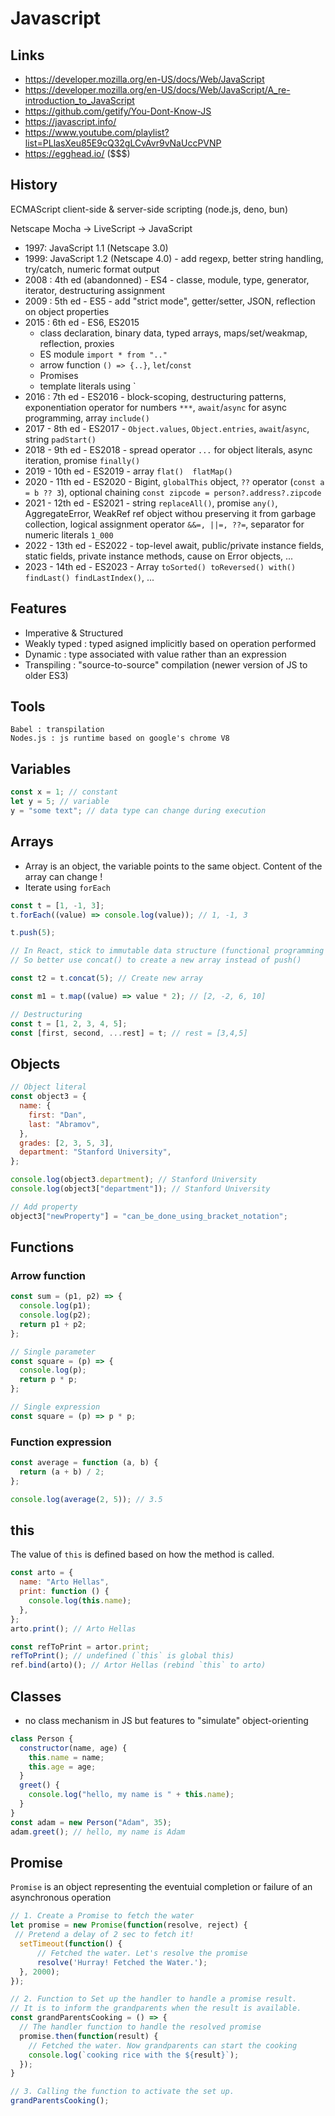 # Javascript

## Links

- https://developer.mozilla.org/en-US/docs/Web/JavaScript
- https://developer.mozilla.org/en-US/docs/Web/JavaScript/A_re-introduction_to_JavaScript
- https://github.com/getify/You-Dont-Know-JS
- https://javascript.info/
- https://www.youtube.com/playlist?list=PLlasXeu85E9cQ32gLCvAvr9vNaUccPVNP
- https://egghead.io/ ($$$)

## History

ECMAScript client-side & server-side scripting (node.js, deno, bun)

Netscape Mocha -> LiveScript -> JavaScript

- 1997: JavaScript 1.1 (Netscape 3.0)
- 1999: JavaScript 1.2 (Netscape 4.0) - add regexp, better string handling, try/catch, numeric format output
- 2008 : 4th ed (abandonned) - ES4 - classe, module, type, generator, iterator, destructuring assignment
- 2009 : 5th ed - ES5 - add "strict mode", getter/setter, JSON, reflection on object properties
- 2015 : 6th ed - ES6, ES2015
  - class declaration, binary data, typed arrays, maps/set/weakmap, reflection, proxies
  - ES module `import * from ".."`
  - arrow function `() => {..}`, `let`/`const`
  - Promises
  - template literals using \`
- 2016 : 7th ed - ES2016 - block-scoping, destructuring patterns, exponentiation operator for numbers `***`, `await`/`async` for async programming, array `include()`
- 2017 - 8th ed - ES2017 - `Object.values`, `Object.entries`, `await`/`async`, string `padStart()`
- 2018 - 9th ed - ES2018 - spread operator `...` for object literals, async iteration, promise `finally()`
- 2019 - 10th ed - ES2019 - array `flat()  flatMap()`
- 2020 - 11th ed - ES2020 - Bigint, `globalThis` object, `??` operator (`const a = b ?? 3`), optional chaining `const zipcode = person?.address?.zipcode`
- 2021 - 12th ed - ES2021 - string `replaceAll()`, promise `any()`, AggregateError, WeakRef ref object withou preserving it from garbage collection, logical assignment operator `&&=, ||=, ??=`, separator for numeric literals `1_000`
- 2022 - 13th ed - ES2022 - top-level await, public/private instance fields, static fields, private instance methods, cause on Error objects, ...
- 2023 - 14th ed - ES2023 - Array `toSorted() toReversed() with() findLast() findLastIndex()`, ...

## Features

- Imperative & Structured
- Weakly typed : typed asigned implicitly based on operation performed
- Dynamic : type associated with value rather than an expression
- Transpiling : "source-to-source" compilation (newer version of JS to older ES3)

## Tools

    Babel : transpilation
    Nodes.js : js runtime based on google's chrome V8

## Variables

```js
const x = 1; // constant
let y = 5; // variable
y = "some text"; // data type can change during execution
```

## Arrays

- Array is an object, the variable points to the same object. Content of the array can change !
- Iterate using `forEach`

```js
const t = [1, -1, 3];
t.forEach((value) => console.log(value)); // 1, -1, 3

t.push(5);

// In React, stick to immutable data structure (functional programming paradigm)
// So better use concat() to create a new array instead of push()

const t2 = t.concat(5); // Create new array

const m1 = t.map((value) => value * 2); // [2, -2, 6, 10]

// Destructuring
const t = [1, 2, 3, 4, 5];
const [first, second, ...rest] = t; // rest = [3,4,5]
```

## Objects

```js
// Object literal
const object3 = {
  name: {
    first: "Dan",
    last: "Abramov",
  },
  grades: [2, 3, 5, 3],
  department: "Stanford University",
};

console.log(object3.department); // Stanford University
console.log(object3["department"]); // Stanford University

// Add property
object3["newProperty"] = "can_be_done_using_bracket_notation";
```

## Functions

### Arrow function

```js
const sum = (p1, p2) => {
  console.log(p1);
  console.log(p2);
  return p1 + p2;
};

// Single parameter
const square = (p) => {
  console.log(p);
  return p * p;
};

// Single expression
const square = (p) => p * p;
```

### Function expression

```js
const average = function (a, b) {
  return (a + b) / 2;
};

console.log(average(2, 5)); // 3.5
```

## this

The value of `this` is defined based on how the method is called.

```js
const arto = {
  name: "Arto Hellas",
  print: function () {
    console.log(this.name);
  },
};
arto.print(); // Arto Hellas

const refToPrint = artor.print;
refToPrint(); // undefined (`this` is global this)
ref.bind(arto)(); // Artor Hellas (rebind `this` to arto)
```

## Classes

- no class mechanism in JS but features to "simulate" object-orienting

```js
class Person {
  constructor(name, age) {
    this.name = name;
    this.age = age;
  }
  greet() {
    console.log("hello, my name is " + this.name);
  }
}
const adam = new Person("Adam", 35);
adam.greet(); // hello, my name is Adam
```

## Promise

`Promise` is an object representing the eventuial completion or failure of an asynchronous operation

```javascript
// 1. Create a Promise to fetch the water
let promise = new Promise(function(resolve, reject) {
 // Pretend a delay of 2 sec to fetch it!
  setTimeout(function() {
      // Fetched the water. Let's resolve the promise
      resolve('Hurray! Fetched the Water.');
  }, 2000);
});

// 2. Function to Set up the handler to handle a promise result.
// It is to inform the grandparents when the result is available.
const grandParentsCooking = () => {
  // The handler function to handle the resolved promise
  promise.then(function(result) {
    // Fetched the water. Now grandparents can start the cooking
    console.log(`cooking rice with the ${result}`);
  });
}

// 3. Calling the function to activate the set up.
grandParentsCooking();
